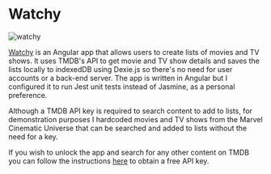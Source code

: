 # Watchy

![watchy](https://github.com/user-attachments/assets/21085f7b-e90b-45ba-9f52-75b4cac9cbb1)

[Watchy](https://a-abuelgasim.github.io/watchlist-angular) is an Angular app that allows users to create lists of movies and TV shows. It uses TMDB's API to get movie and TV show details and saves the lists locally to indexedDB using Dexie.js so there's no need for user accounts or a back-end server. The app is written in Angular but I configured it to run Jest unit tests instead of Jasmine, as a personal preference.

Although a TMDB API key is required to search content to add to lists, for demonstration purposes I hardcoded movies and TV shows from the Marvel Cinematic Universe that can be searched and added to lists without the need for a key.

If you wish to unlock the app and search for any other content on TMDB you can follow the instructions [here](https://developer.themoviedb.org/docs/getting-started) to obtain a free API key.
